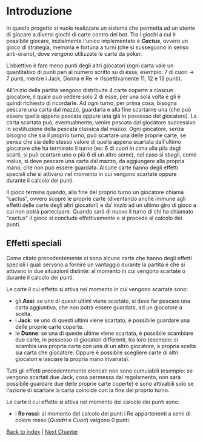 # Introduzione
In questo progetto si vuole realizzare un sistema che permetta ad un utente di giocare a diversi giochi di carte contro dei bot. Tra i giochi a cui è possibile giocare, inizialmente l'unico implementato è **_Cactus_**, ovvero un gioco di strategia, memoria e fortuna a turni (che si susseguono in senso anti-orario), dove vengono utilizzate le carte da poker.

L’obiettivo è fare meno punti degli altri giocatori (ogni carta vale un quantitativo di punti pari al numero scritto su di essa, esempio: 7 di cuori → 7 punti, mentre i Jack, Donna e Re → rispettivamente 11, 12 e 13 punti). 

All’inizio della partita vengono distribuite 4 carte coperte a ciascun giocatore, il quale può vedere solo 2 di esse, per una sola volta e gli è quindi richiesto di ricordarle. Ad ogni turno, per prima cosa, bisogna pescare una carta dal mazzo, guardarla e alla fine scartarne una (che può essere quella appena pescata oppure una già in possesso del giocatore). La carta scartata può, eventualmente, venire pescata dal giocatore successivo in sostituzione della pescata classica dal mazzo. Ogni giocatore, senza bisogno che sia il proprio turno, può scartare una delle proprie carte, se pensa che sia dello stesso valore di quella appena scartata dall'ultimo giocatore che ha terminato il turno (es: 6 di cuori in cima alla pila degli scarti, si può scartare uno o più 6 di un altro seme), nel caso si sbagli, come malus, si deve pescare una carta dal mazzo, da aggiungere alla propria mano, che non può essere guardata. Alcune carte hanno degli effetti speciali che si attivano nel momento in cui vengono scartate oppure durante il calcolo dei punti.

Il gioco termina quando, alla fine del proprio turno un giocatore chiama “cactus”, ovvero scopre le proprie carte (diventando anche immune agli effetti delle carte degli altri giocatori) e da’ inizio ad un ultimo giro di gioco a cui non potrà partecipare. Quando sarà di nuovo il turno di chi ha chiamato "cactus" il gioco si conclude effettivamente e si procede al calcolo dei punti.

## Effetti speciali
Come citato precedentemente ci sono alcune carte che hanno degli effetti speciali i quali servono a fornire un vantaggio durante la partita e che si attivano in due situazioni distinte: al momento in cui vengono scartate o durante il calcolo dei punti.

Le carte il cui effetto si attiva nel momento in cui vengono scartate sono:
- gli **Assi**: se uno di questi ultimi viene scartato, si deve far pescare una carta aggiuntiva, che non potrà essere guardata, ad un giocatore a scelta.
- i **Jack**: se uno di questi ultimi viene scartato, è possibile guardare una delle proprie carte coperte.
- le **Donne**: se una di queste ultime viene scartata, è possibile scambiare due carte, in possesso di giocatori differenti, tra loro (esempio: si scambia una propria carta con una di un altro giocatore, a propria scelta sia carta che giocatore. Oppure è possibile scegliere carte di altri giocatori e lasciare la propria mano invariata).

Tutti gli effetti precedentemente elencati non sono cumulabili (esempio: se vengono scartati due Jack, cosa permessa dal regolamento, non sarà possibile guardare due delle proprie carte coperte) e sono attivabili solo se l'azione di scartare la carta coincide con la fine del proprio turno.

Le carte il cui effetto si attiva nel momento del calcolo dei punti sono:
- i **Re rossi**: al momento del calcolo dei punti i Re appartenenti a semi di colore rosso (_Quadri_ e _Cuori_) valgono 0 punti.

[Back to index](../index.md) | 
[Next Chapter](../2-development-process/index.md)
